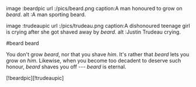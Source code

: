 image  :beardpic
url    :/pics/beard.png
caption:A man honoured to grow on _beard_.
alt    :A man sporting beard.

image  :trudeaupic
url    :/pics/trudeau.png
caption:A dishonoured teenage girl is crying after she got shaved away by
        _beard_.
alt    :Justin Trudeau crying.

#beard beard

You don't grow _beard_, nor that you shave _him_.  It's rather that _beard_
lets you grow on _him_.  Likewise, when you become too decadent to deserve such
honour, _beard_ shaves you off --- _beard_ is eternal.

[!beardpic][!trudeaupic]

